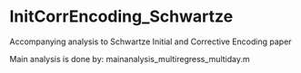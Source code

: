 # InitCorrEncoding_Schwartze
Accompanying analysis to Schwartze Initial and Corrective Encoding paper

Main analysis is done by:
mainanalysis_multiregress_multiday.m
